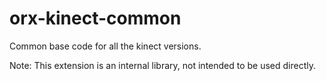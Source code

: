 # orx-kinect-common

Common base code for all the kinect versions.

Note: This extension is an internal library, not intended to be used directly.
